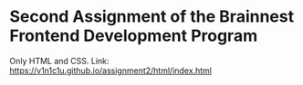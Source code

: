 # Second Assignment of the Brainnest Frontend Development Program

Only HTML and CSS. Link: https://v1n1c1u.github.io/assignment2/html/index.html
